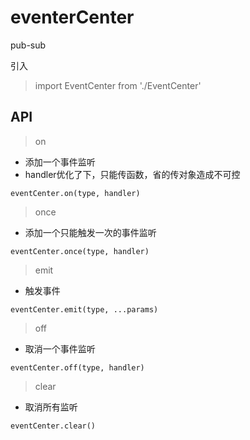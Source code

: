 # eventerCenter
pub-sub

引入
> import EventCenter from './EventCenter'

## API

> on
- 添加一个事件监听
- handler优化了下，只能传函数，省的传对象造成不可控

``
eventCenter.on(type, handler)
``

> once
- 添加一个只能触发一次的事件监听

``
eventCenter.once(type, handler)
``

> emit
- 触发事件

``
eventCenter.emit(type, ...params)
``

> off
- 取消一个事件监听

``
eventCenter.off(type, handler)
``

> clear
- 取消所有监听

``
eventCenter.clear()
``
